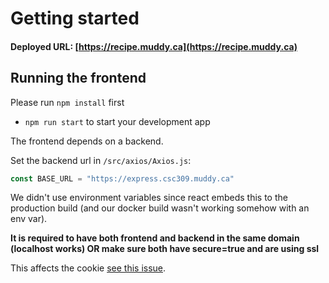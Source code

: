 # Getting started
#### Deployed URL: [https://recipe.muddy.ca](https://recipe.muddy.ca)
## Running the frontend

Please run `npm install` first

* `npm run start` to start your development app

The frontend depends on a backend.

Set the backend url in `/src/axios/Axios.js`: 
```js
const BASE_URL = "https://express.csc309.muddy.ca"
```

We didn't use environment variables since react embeds this to the production build (and our docker build wasn't working somehow with an env var).

**It is required to have both frontend and backend in the same domain (localhost works) OR make sure both have secure=true and are using ssl**

This affects the cookie [see this issue](https://stackoverflow.com/questions/67821709/this-set-cookie-didnt-specify-a-samesite-attribute-and-was-default-to-samesi).

